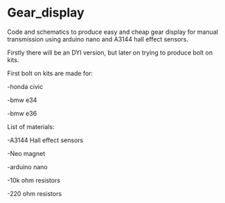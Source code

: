 # Gear_display
Code and schematics to produce easy and cheap gear display for manual transmission using arduino nano and A3144 hall effect sensors.

Firstly there will be an DYI version, but later on trying to produce bolt on kits.

First bolt on kits are made for:

-honda civic

-bmw e34

-bmw e36

List of materials:

-A3144 Hall effect sensors

-Neo magnet

-arduino nano

-10k ohm resistors

-220 ohm resistors

